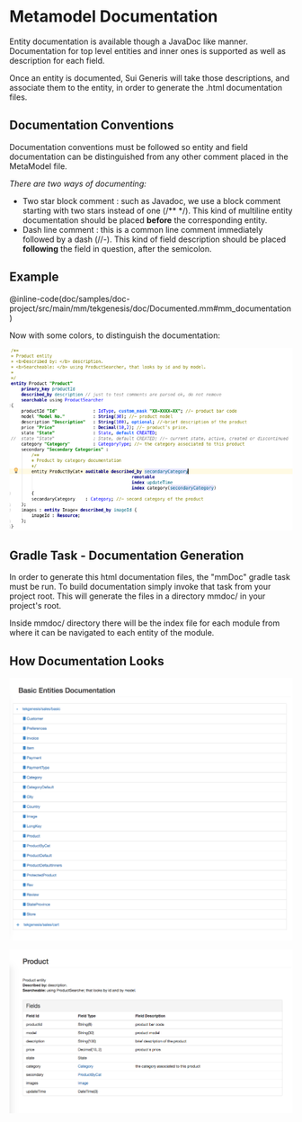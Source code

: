# Metamodel Documentation

Entity documentation is available though a JavaDoc like manner. 
Documentation for top level entities and inner ones is supported as well as description for each field.

Once an entity is documented, Sui Generis will take those descriptions, and associate them to the entity, in order to generate the .html documentation files.



## Documentation Conventions

Documentation conventions must be followed so entity and field documentation can be distinguished from any other comment placed in the MetaModel file.

*There are two ways of documenting:*

* Two star block comment : such as Javadoc, we use a block comment starting with two stars instead of one (/**  */). This kind of multiline entity documentation should be placed **before** the corresponding entity.   
* Dash line comment : this is a common line comment immediately followed by a dash (//-). This kind of field description should be placed **following** the field in question, after the semicolon.  

## Example

@inline-code(doc/samples/doc-project/src/main/mm/tekgenesis/doc/Documented.mm#mm_documentation)

Now with some colors, to distinguish the documentation:


![documentation](productDoc.png)


## Gradle Task - Documentation Generation

In order to generate this html documentation files, the "mmDoc" gradle task must be run. 
To build documentation simply invoke that task from your project root. This will generate the files in a directory mmdoc/ in your project's root.

Inside mmdoc/ directory there will be the index file for each module from where it can be navigated to each entity of the module.

## How Documentation Looks

![documentation](index.png)

![documentation](product.png)
